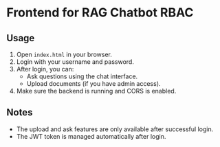 # Frontend for RAG Chatbot RBAC

## Usage

1. Open `index.html` in your browser.
2. Login with your username and password.
3. After login, you can:
   - Ask questions using the chat interface.
   - Upload documents (if you have admin access).
4. Make sure the backend is running and CORS is enabled.

## Notes

- The upload and ask features are only available after successful login.
- The JWT token is managed automatically after login.